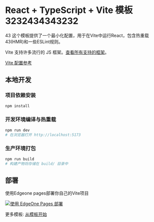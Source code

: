 # React + TypeScript + Vite 模板3232434343232
43
这个模板提供了一个最小化配置，用于在Vite中运行React，包含热重载43(HMR)和一些ESLint规则。

Vite 支持许多流行的 JS 框架。[查看所有支持的框架](https://cn.vite.dev/guide/#scaffolding-your-first-vite-project "https://vitejs.dev/guide/#scaffolding-your-first-vite-project")。

[Vite 配置参考](https://cn.vite.dev/config/)

## 本地开发

### 项目依赖安装

```sh
npm install
```

### 开发环境编译与热重载

```sh
npm run dev
# 在浏览器打开 http://localhost:5173
```

### 生产环境打包

```sh
npm run build
# 构建产物将存储在 build/ 目录中
```

## 部署

使用Edgeone pages部署你自己的Vite项目

[![使用 EdgeOne Pages 部署](https://cdnstatic.tencentcs.com/edgeone/pages/deploy.svg)](https://console.cloud.tencent.com/edgeone/pages/new?template=vite-react)

更多模板: [从模板开始](https://console.cloud.tencent.com/edgeone/pages/create/template)
